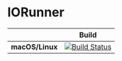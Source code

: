 # IORunner

|| **Build** |
|---|---|
|**macOS/Linux**         |[![Build Status](https://travis-ci.org/ilk33r/IORunner.svg?branch=master)](https://travis-ci.org/ilk33r/IORunner)|
